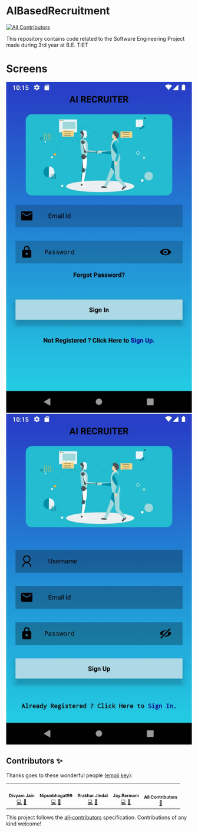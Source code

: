 # AIBasedRecruitment
<!-- ALL-CONTRIBUTORS-BADGE:START - Do not remove or modify this section -->
[![All Contributors](https://img.shields.io/badge/all_contributors-5-orange.svg?style=flat-square)](#contributors-)
<!-- ALL-CONTRIBUTORS-BADGE:END -->
This repository contains code related to the Software Engineering Project made during 3rd year at B.E. TIET

# Screens
<div align=center>
  <img src="./AIRecruiter/assets/login.jpeg">
  <img src="./AIRecruiter/assets/register.jpeg">
</div>

## Contributors ✨

Thanks goes to these wonderful people ([emoji key](https://allcontributors.org/docs/en/emoji-key)):

<!-- ALL-CONTRIBUTORS-LIST:START - Do not remove or modify this section -->
<!-- prettier-ignore-start -->
<!-- markdownlint-disable -->
<table>
  <tr>
    <td align="center"><a href="https://github.com/Divyamdj"><img src="https://avatars2.githubusercontent.com/u/43097792?v=4" width="100px;" alt=""/><br /><sub><b>Divyam Jain</b></sub></a><br /><a href="https://github.com/jsparmani/AIBasedRecruitment/commits?author=Divyamdj" title="Code">💻</a> <a href="#projectManagement-Divyamdj" title="Project Management">📆</a></td>
    <td align="center"><a href="https://github.com/Nipunbhagat99"><img src="https://avatars3.githubusercontent.com/u/48182696?v=4" width="100px;" alt=""/><br /><sub><b>Nipunbhagat99</b></sub></a><br /><a href="https://github.com/jsparmani/AIBasedRecruitment/commits?author=Nipunbhagat99" title="Code">💻</a> <a href="#projectManagement-Nipunbhagat99" title="Project Management">📆</a></td>
    <td align="center"><a href="https://github.com/PrakharJindal"><img src="https://avatars2.githubusercontent.com/u/43956788?v=4" width="100px;" alt=""/><br /><sub><b>Prakhar Jindal</b></sub></a><br /><a href="https://github.com/jsparmani/AIBasedRecruitment/commits?author=PrakharJindal" title="Code">💻</a> <a href="#projectManagement-PrakharJindal" title="Project Management">📆</a></td>
    <td align="center"><a href="https://linkedin.com/in/jsparmani"><img src="https://avatars3.githubusercontent.com/u/41769747?v=4" width="100px;" alt=""/><br /><sub><b>Jay Parmani</b></sub></a><br /><a href="https://github.com/jsparmani/AIBasedRecruitment/commits?author=jsparmani" title="Code">💻</a> <a href="#projectManagement-jsparmani" title="Project Management">📆</a></td>
    <td align="center"><a href="https://allcontributors.org"><img src="https://avatars1.githubusercontent.com/u/46410174?v=4" width="100px;" alt=""/><br /><sub><b>All Contributors</b></sub></a><br /><a href="https://github.com/jsparmani/AIBasedRecruitment/commits?author=all-contributors" title="Documentation">📖</a></td>
  </tr>
</table>

<!-- markdownlint-enable -->
<!-- prettier-ignore-end -->
<!-- ALL-CONTRIBUTORS-LIST:END -->

This project follows the [all-contributors](https://github.com/all-contributors/all-contributors) specification. Contributions of any kind welcome!